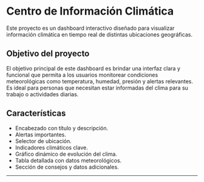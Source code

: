 # Centro de Información Climática

Este proyecto es un dashboard interactivo diseñado para visualizar información climática en tiempo real de distintas ubicaciones geográficas.

## Objetivo del proyecto

El objetivo principal de este dashboard es brindar una interfaz clara y funcional que permita a los usuarios monitorear condiciones meteorológicas como temperatura, humedad, presión y alertas relevantes. Es ideal para personas que necesitan estar informadas del clima para su trabajo o actividades diarias.

## Características

- Encabezado con título y descripción.
- Alertas importantes.
- Selector de ubicación.
- Indicadores climáticos clave.
- Gráfico dinámico de evolución del clima.
- Tabla detallada con datos meteorológicos.
- Sección de consejos y datos adicionales.

---
